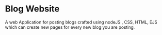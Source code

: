 # Blog Website
A web Application for posting blogs crafted using nodeJS , CSS, HTML, EJS which can create new pages for every new blog you are posting.

